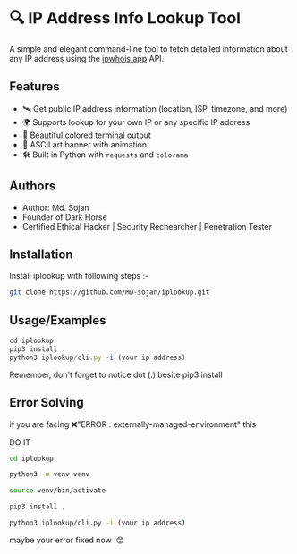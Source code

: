 
# 🔍 IP Address Info Lookup Tool

A simple and elegant command-line tool to fetch detailed information about any IP address using the [ipwhois.app](https://ipwhois.app) API.


## Features

- 🛰️ Get public IP address information (location, ISP, timezone, and more)
- 🌍 Supports lookup for your own IP or any specific IP address
- 🎨 Beautiful colored terminal output
- 🧵 ASCII art banner with animation
- 🛠 Built in Python with `requests` and `colorama`



## Authors

- Author: Md. Sojan
- Founder of Dark Horse 
- Certified Ethical Hacker | Security Rechearcher | Penetration Tester
## Installation

Install iplookup with following steps :-


```bash
git clone https://github.com/MD-sojan/iplookup.git

```
    
## Usage/Examples

```javascript
cd iplookup
pip3 install .
python3 iplookup/cli.py -i (your ip address)

```

Remember, don't forget to notice dot (.) besite pip3 install
## Error Solving 

if you are facing ❌"ERROR : externally-managed-environment" this  

DO IT 
```bash
cd iplookup

python3 -m venv venv

source venv/bin/activate

pip3 install .

python3 iplookup/cli.py -i (your ip address)

```

maybe your error fixed now !😊
